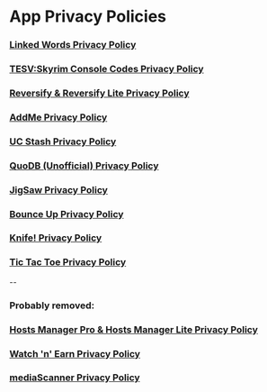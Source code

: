 # App Privacy Policies

### [Linked Words Privacy Policy](https://github.com/AwaisKing/PPs/blob/master/LinkedWords.md)

### [TESV:Skyrim Console Codes Privacy Policy](https://github.com/AwaisKing/PPs/blob/master/Skyrim.md)

### [Reversify & Reversify Lite Privacy Policy](https://github.com/AwaisKing/PPs/blob/master/Reversify.md)

### [AddMe Privacy Policy](https://github.com/AwaisKing/PPs/blob/master/AddMe.md)

### [UC Stash Privacy Policy](https://github.com/AwaisKing/PPs/blob/master/UCStash.md)

### [QuoDB (Unofficial) Privacy Policy](https://github.com/AwaisKing/PPs/blob/master/QuoDB.md)

### [JigSaw Privacy Policy](https://github.com/AwaisKing/PPs/blob/master/JigSaw.md)

### [Bounce Up Privacy Policy](https://github.com/AwaisKing/PPs/blob/master/BounceUp.md)

### [Knife! Privacy Policy](https://github.com/AwaisKing/PPs/blob/master/Knife.md)

### [Tic Tac Toe Privacy Policy](https://github.com/AwaisKing/PPs/blob/master/TicTacToe.md)

--

### Probably removed:

### [Hosts Manager Pro & Hosts Manager Lite Privacy Policy](https://github.com/AwaisKing/PPs/blob/master/HostsManager.md)

### [Watch 'n' Earn Privacy Policy](https://github.com/AwaisKing/PPs/blob/master/WatchnEarn.md)

### [mediaScanner Privacy Policy](https://github.com/AwaisKing/PPs/blob/master/mediaScanner.md)